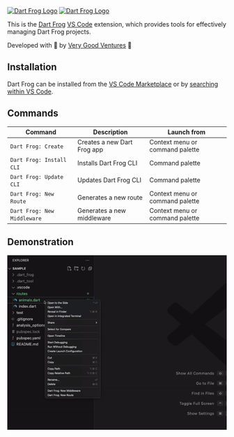 [![Dart Frog Logo][logo_white]][dart_frog_link_dark]
[![Dart Frog Logo][logo_black]][dart_frog_link_light]

This is the [Dart Frog](https://dartfrog.vgv.dev/) [VS Code](https://code.visualstudio.com/) extension, which provides tools for effectively managing Dart Frog projects.

Developed with 💙 by [Very Good Ventures][very_good_ventures_link] 🦄

## Installation

Dart Frog can be installed from the [VS Code Marketplace](https://marketplace.visualstudio.com/vscode) or by [searching within VS Code](https://code.visualstudio.com/docs/editor/extension-gallery#_search-for-an-extension).

## Commands

| Command                     | Description                 | Launch from                     |
| --------------------------- | --------------------------- | ------------------------------- |
| `Dart Frog: Create`         | Creates a new Dart Frog app | Context menu or command palette |
| `Dart Frog: Install CLI`    | Installs Dart Frog CLI      | Command palette                 |
| `Dart Frog: Update CLI`     | Updates Dart Frog CLI       | Command palette                 |
| `Dart Frog: New Route`      | Generates a new route       | Context menu or command palette |
| `Dart Frog: New Middleware` | Generates a new middleware  | Context menu or command palette |

## Demonstration

![demonstration](https://github.com/VeryGoodOpenSource/dart_frog/blob/main/extensions/vscode/assets/new-route-middleware-usage.gif)

[ci_link]: https://github.com/VeryGoodOpenSource/dart_frog/actions/workflows/main.yaml
[dart_frog_link_dark]: https://github.com/verygoodopensource/dart_frog#gh-dark-mode-only
[dart_frog_link_light]: https://github.com/verygoodopensource/dart_frog#gh-light-mode-only
[license_link]: https://opensource.org/licenses/MIT
[logo_black]: https://raw.githubusercontent.com/VeryGoodOpenSource/dart_frog/main/assets/dart_frog_logo_black.png#gh-light-mode-only
[logo_white]: https://raw.githubusercontent.com/VeryGoodOpenSource/dart_frog/main/assets/dart_frog_logo_white.png#gh-dark-mode-only
[very_good_ventures_link]: https://verygood.ventures
